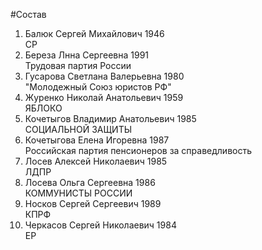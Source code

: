 #Состав
1. Балюк Сергей Михайлович 1946   
    СР
2. Береза Лнна Сергеевна 1991   
    Трудовая партия России
3. Гусарова Светлана Валерьевна 1980   
    "Молодежный Союз юристов РФ"
4. Журенко Николай Анатольевич 1959   
    ЯБЛОКО
5. Кочетыгов Владимир Анатольевич 1985   
    СОЦИАЛЬНОЙ ЗАЩИТЫ
6. Кочетыгова Елена Игоревна 1987   
    Российская партия пенсионеров за справедливость
7. Лосев Алексей Николаевич 1985   
    ЛДПР
8. Лосева Ольга Сергеевна 1986   
    КОММУНИСТЫ РОССИИ
9. Носков Сергей Сергеевич 1989   
    КПРФ
10. Черкасов Сергей Николаевич 1984   
    ЕР
